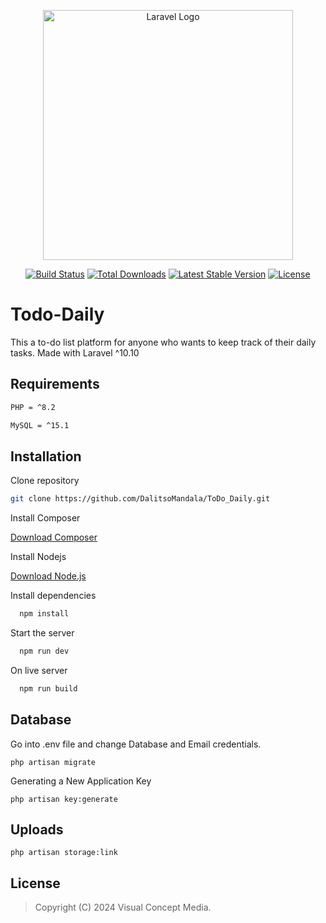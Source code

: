 <p align="center"><a href="https://laravel.com" target="_blank"><img src="https://raw.githubusercontent.com/laravel/art/master/logo-lockup/5%20SVG/2%20CMYK/1%20Full%20Color/laravel-logolockup-cmyk-red.svg" width="400" alt="Laravel Logo"></a></p>

<p align="center">
<a href="https://github.com/laravel/framework/actions"><img src="https://github.com/laravel/framework/workflows/tests/badge.svg" alt="Build Status"></a>
<a href="https://packagist.org/packages/laravel/framework"><img src="https://img.shields.io/packagist/dt/laravel/framework" alt="Total Downloads"></a>
<a href="https://packagist.org/packages/laravel/framework"><img src="https://img.shields.io/packagist/v/laravel/framework" alt="Latest Stable Version"></a>
<a href="https://packagist.org/packages/laravel/framework"><img src="https://img.shields.io/packagist/l/laravel/framework" alt="License"></a>
</p>


# Todo-Daily

This a to-do list platform for anyone who wants to keep track of their daily tasks. Made with Laravel ^10.10


## Requirements
```bash
PHP = ^8.2

MySQL = ^15.1

```
## Installation

Clone repository

```bash
git clone https://github.com/DalitsoMandala/ToDo_Daily.git
```

Install Composer


[Download Composer](https://getcomposer.org/download/)

Install Nodejs

[Download Node.js](https://nodejs.org/en/download/)


Install dependencies

```bash
  npm install
```

Start the server

```bash
  npm run dev 
```

On live server

```bash
  npm run build 
```

## Database


Go into .env file and change Database and Email credentials.

```
php artisan migrate
```

Generating a New Application Key
```
php artisan key:generate
```

## Uploads
```
php artisan storage:link
```


## License

> Copyright (C) 2024 Visual Concept Media.  

